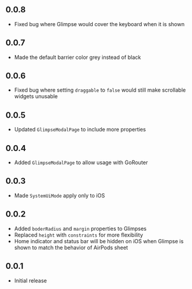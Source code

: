 ## 0.0.8

* Fixed bug where Glimpse would cover the keyboard when it is shown

## 0.0.7

* Made the default barrier color grey instead of black

## 0.0.6

* Fixed bug where setting `draggable` to `false` would still make scrollable widgets unusable

## 0.0.5

* Updated `GlimpseModalPage` to include more properties

## 0.0.4

* Added `GlimpseModalPage` to allow usage with GoRouter

## 0.0.3

* Made `SystemUiMode` apply only to iOS

## 0.0.2

* Added `boderRadius` and `margin` properties to Glimpses
* Replaced `height` with `constraints` for more flexibility
* Home indicator and status bar will be hidden on iOS when Glimpse is shown to match the behavior of AirPods sheet

## 0.0.1

* Initial release
